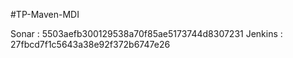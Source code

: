 #TP-Maven-MDI

Sonar : 5503aefb300129538a70f85ae5173744d8307231
Jenkins : 27fbcd7f1c5643a38e92f372b6747e26
